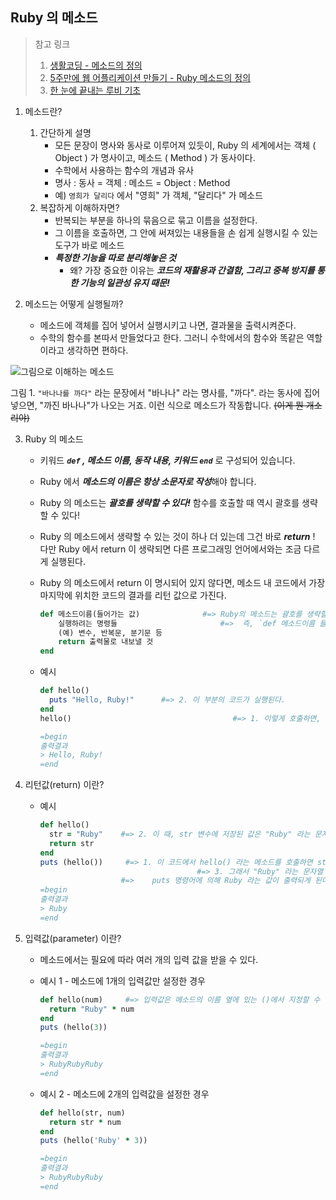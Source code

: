 ## Ruby 의 메소드



> 참고 링크
>
> 1. [생활코딩 - 메소드의 정의](https://opentutorials.org/course/2834/16501)
> 2. [5주만에 웹 어플리케이션 만들기 - Ruby 메소드의 정의](https://www.youtube.com/watch?v=2MQjuCPOp2U&list=PLEBQPmkNcLCIE9ERi4k_nUkGgJoBizx6s&index=6)
> 3. [한 눈에 끝내는  루비 기초](https://edu.goorm.io/learn/lecture/2011/%ED%95%9C-%EB%88%88%EC%97%90-%EB%81%9D%EB%82%B4%EB%8A%94-%EB%A3%A8%EB%B9%84-%EA%B8%B0%EC%B4%88)



1. 메소드란?

   1. 간단하게 설명
      * 모든 문장이 명사와 동사로 이루어져 있듯이, Ruby 의 세계에서는 객체 ( Object ) 가 명사이고, 메소드 ( Method ) 가 동사이다.
      * 수학에서 사용하는 함수의 개념과 유사
      * 명사 : 동사 = 객체 : 메소드 = Object : Method
      * 예) `영희가 달리다` 에서 "영희" 가 객체, "달리다" 가 메소드
   2. 복잡하게 이해하자면?
      * 반복되는 부분을 하나의 묶음으로 묶고 이름을 설정한다.
      * 그 이름을 호출하면, 그 안에 써져있는 내용들을 손 쉽게 실행시킬 수 있는 도구가 바로 메소드
      * ***특정한 기능을 따로 분리해놓은 것***
        * 왜? 가장 중요한 이유는 ***코드의 재활용과 간결함, 그리고 중복 방지를 통한 기능의 일관성 유지 때문!***

   

2. 메소드는 어떻게 실행될까?

   * 메소드에 객체를 집어 넣어서 실행시키고 나면, 결과물을 출력시켜준다.
   * 수학의 함수를 본따서 만들었다고 한다. 그러니 수학에서의 함수와 똑같은 역할이라고 생각하면 편하다.



![그림으로 이해하는 메소드](https://s3-ap-northeast-2.amazonaws.com/opentutorials-user-file/module/2878/6257.png)

그림 1. `"바나나를 까다"` 라는 문장에서 "바나나" 라는 명사를, "까다". 라는 동사에 집어넣으면, "까진 바나나"가 나오는 거죠. 이런 식으로 메소드가 작동합니다. <del>(이게 뭔 개소리야)</del>



3. Ruby 의 메소드

   * 키워드 ***`def` , 메소드 이름,  동작 내용, 키워드 `end`*** 로 구성되어 있습니다.

   * Ruby 에서 ***메소드의 이름은 항상 소문자로 작성***해야 합니다.

   * Ruby 의 메소드는 ***괄호를 생략할 수 있다!***   함수를 호출할 때 역시 괄호를 생략할 수 있다!

   * Ruby 의 메소드에서 생략할 수 있는 것이 하나 더 있는데 그건 바로 ***return*** ! 다만 Ruby 에서 return 이 생략되면 다른 프로그래밍 언어에서와는 조금 다르게 실행된다.

   * Ruby 의 메소드에서 return 이 명시되어 있지  않다면, 메소드 내 코드에서 가장 마지막에 위치한 코드의 결과를 리턴 값으로  가진다.

     ```ruby
     def 메소드이름(들어가는 값)				#=> Ruby의 메소드는 괄호를 생략할 수 있다!
         실행하려는 명령들						 #=>  즉, `def 메소드이름 들어가는 값` 으로도 가능하다!
         (예) 변수, 반복문, 분기문 등
         return 출력물로 내보낼 것
     end
     ```

   * 예시

     ```ruby
     def hello()
       puts "Hello, Ruby!"		#=> 2. 이 부분의 코드가 실행된다.
     end
     hello()									#=> 1. 이렇게 호출하면,
     
     =begin
     출력결과
     > Hello, Ruby!
     =end
     ```

   

4. 리턴값(return) 이란?

   * 예시

     ```ruby
     def hello()
       str = "Ruby"    #=> 2. 이 때, str 변수에 저장된 값은 "Ruby" 라는 문자열이다.
       return str
     end
     puts (hello())		#=> 1. 이 코드에서 hello() 라는 메소드를 호출하면 str 이라는 변수를 리턴한다.
     									#=> 3. 그래서 "Ruby" 라는 문자열 값이 리턴되고,
                       #=>    puts 명령어에 의해 Ruby 라는 값이 출력되게 된다.
     =begin
     출력결과
     > Ruby
     =end
     ```

   

5. 입력값(parameter) 이란?

   * 메소드에서는 필요에 따라 여러 개의 입력 값을 받을 수 있다.

   * 예시 1 - 메소드에 1개의 입력값만 설정한  경우

     ```ruby
     def hello(num)		#=> 입력값은 메소드의 이름 옆에 있는 ()에서 지정할 수 있다.
       return "Ruby" * num
     end
     puts (hello(3))
     
     =begin
     출력결과
     > RubyRubyRuby
     =end
     ```

   

   * 예시 2 - 메소드에 2개의 입력값을 설정한 경우

     ```ruby
     def hello(str, num)
       return str * num
     end
     puts (hello('Ruby' * 3))
     
     =begin
     출력결과
     > RubyRubyRuby
     =end
     ```
